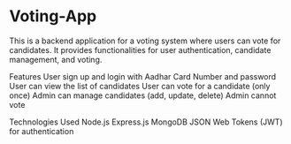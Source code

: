 # Voting-App
This is a backend application for a voting system where users can vote for candidates. It provides functionalities for user authentication, candidate management, and voting.

Features
User sign up and login with Aadhar Card Number and password
User can view the list of candidates
User can vote for a candidate (only once)
Admin can manage candidates (add, update, delete)
Admin cannot vote

Technologies Used
Node.js
Express.js
MongoDB
JSON Web Tokens (JWT) for authentication

